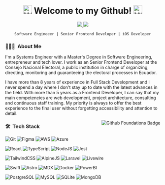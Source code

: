 <p align="center">
  <h1 align="center">
    <img src="https://i.giphy.com/w1OBpBd7kJqHrJnJ13.webp" width="28px" alt="Welcome hand" /> Welcome to my Github! <img src="https://i.giphy.com/w1OBpBd7kJqHrJnJ13.webp" width="28px" alt="Welcome hand" />
  </h1>
</p>

<p align="center">
  <a href="https://www.linkedin.com/in/marcosklender/en/"><img src="https://img.shields.io/badge/LinkedIn-0077B5?style=for-the-badge&logo=linkedin&logoColor=white"/> </a>
  <a href="mailto:marcosklender@gmail.com"><img src="https://img.shields.io/badge/Gmail-D14836?style=for-the-badge&logo=gmail&logoColor=white"/> </a>
</p>

<div align="center">
  
  `` Software Engineeer | Senior Frontend Developer | iOS Developer ``

</div>

### 👨🏻‍💻 &nbsp;About Me

I'm a Systems Engineer with a Master's Degree in Software Engineering, entrepreneur and tech lover. I work as an Senior Frontend Developer at the Consejo Nacional Electoral, a public institution in charge of organizing, directing, monitoring and guaranteeing the electoral processes in Ecuador.

I have more than 8 years of experience in Full Stack Development and I never spend a day where I don't stay up to date with the latest advances in the field. With more than 5 years as a Frontend Developer, I can say that my main competencies are web development, project architecture, consulting and continuous staff training. My priority is always to offer the best experience to the final user without forgetting accessibility and attention to detail.

<a href="https://www.credly.com/badges/422dab74-fb3b-4402-9c0e-a0658a2327fd/linked_in_profile" target="_blank">
  <img alt="Github Foundations Badge" src="https://images.credly.com/size/300x300/images/024d0122-724d-4c5a-bd83-cfe3c4b7a073/image.png" align="right"/>
</a>

### 🛠 &nbsp;Tech Stack

  ![Git](https://img.shields.io/badge/git-%23F05033.svg?style=for-the-badge&logo=git&logoColor=white)
  ![Figma](https://img.shields.io/badge/Figma-F24E1E?style=for-the-badge&logo=figma&logoColor=white)
  ![AWS](https://img.shields.io/badge/Amazon_AWS-FF9900?style=for-the-badge&logo=amazonaws&logoColor=white)
  ![Azure](https://img.shields.io/badge/microsoft%20azure-0089D6?style=for-the-badge&logo=microsoft-azure&logoColor=white)

  ![React](https://img.shields.io/badge/React-20232A?style=for-the-badge&logo=react&logoColor=61DAFB)
  ![TypeScript](https://img.shields.io/badge/TypeScript-007ACC?style=for-the-badge&logo=typescript&logoColor=white)
  ![NodeJS](https://img.shields.io/badge/Node%20js-339933?style=for-the-badge&logo=nodedotjs&logoColor=white)
  ![Jest](https://img.shields.io/badge/Jest-C21325?style=for-the-badge&logo=jest&logoColor=white)

  ![TailwindCSS](https://img.shields.io/badge/tailwindcss-%2338B2AC.svg?style=for-the-badge&logo=tailwind-css&logoColor=white)
  ![AlpineJS](https://img.shields.io/badge/Alpine%20JS-8BC0D0?style=for-the-badge&logo=alpinedotjs&logoColor=black)
  ![Laravel](https://img.shields.io/badge/Laravel-FF2D20?style=for-the-badge&logo=laravel&logoColor=white)
  ![Livewire](https://img.shields.io/badge/livewire-4e56a6?style=for-the-badge&logo=livewire&logoColor=white)

  ![Swift](https://img.shields.io/badge/Swift-FA7343?style=for-the-badge&logo=swift&logoColor=white)
  ![Astro](https://img.shields.io/badge/Astro-0C1222?style=for-the-badge&logo=astro&logoColor=FDFDFE)
  ![MDX](https://img.shields.io/badge/MDX-1B1F24?style=for-the-badge&logo=mdx&logoColor=white)
  ![Docker](https://img.shields.io/badge/Docker-2CA5E0?style=for-the-badge&logo=docker&logoColor=white)
  ![PowerBI](https://img.shields.io/badge/PowerBI-F2C811?style=for-the-badge&logo=Power%20BI&logoColor=white)

  ![PostgreSQL](https://img.shields.io/badge/PostgreSQL-316192?style=for-the-badge&logo=postgresql&logoColor=white)
  ![MySQL](https://img.shields.io/badge/MySQL-005C84?style=for-the-badge&logo=mysql&logoColor=white)
  ![SQLite](https://img.shields.io/badge/SQLite-07405E?style=for-the-badge&logo=sqlite&logoColor=white)
  ![MongoDB](https://img.shields.io/badge/MongoDB-4EA94B?style=for-the-badge&logo=mongodb&logoColor=white)
